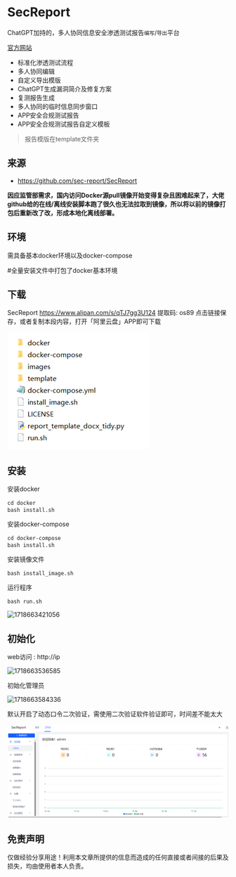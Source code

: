 # SecReport



ChatGPT加持的，多人协同信息安全渗透测试报告`编写`/`导出`平台

[官方网站](https://sec-report.com/)

- 标准化渗透测试流程
- 多人协同编辑
- 自定义导出模版
- ChatGPT生成漏洞简介及修复方案
- 复测报告生成
- 多人协同的临时信息同步窗口
- APP安全合规测试报告
- APP安全合规测试报告自定义模板

> 报告模版在template文件夹



## 来源

- https://github.com/sec-report/SecReport

**因应监管部需求，国内访问Docker源pull镜像开始变得复杂且困难起来了，大佬github给的在线/离线安装脚本跑了很久也无法拉取到镜像，所以将以前的镜像打包后重新改了改，形成本地化离线部署。**





## 环境

需具备基本docker环境以及docker-compose

#全量安装文件中打包了docker基本环境



## 下载

SecReport https://www.alipan.com/s/qTJ7gg3U124 提取码: os89 点击链接保存，或者复制本段内容，打开「阿里云盘」APP即可下载 

![1718663155203](https://github.com/chengling-ing/SecReport/blob/master/image/1718663155203.png)





## 安装

安装docker

```
cd docker
bash install.sh
```

安装docker-compose

```
cd docker-compose
bash install.sh
```

安装镜像文件

```
bash install_image.sh
```

运行程序

```
bash run.sh
```

![1718663421056](C:\Users\admin\AppData\Roaming\Typora\typora-user-images\1718663421056.png)



## 初始化

web访问 :   http://ip

![1718663536585](C:\Users\admin\AppData\Roaming\Typora\typora-user-images\1718663536585.png)

初始化管理员

![1718663584336](C:\Users\admin\AppData\Roaming\Typora\typora-user-images\1718663584336.png)

默认开启了动态口令二次验证，需使用二次验证软件验证即可，时间差不能太大

![1718663950787](https://github.com/chengling-ing/SecReport/blob/master/image/1718663950787.png)





## 免责声明

仅做经验分享用途！利用本文章所提供的信息而造成的任何直接或者间接的后果及损失，均由使用者本人负责。
